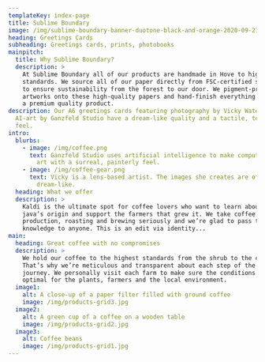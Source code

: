 ```yaml
---
templateKey: index-page
title: Sublime Boundary
image: /img/sublime-boundary-banner-duotone-black-and-orange-2020-09-27-v04.jpg
heading: Greetings Cards
subheading: Greetings cards, prints, photobooks
mainpitch:
  title: Why Sublime Boundary?
  description: >
    At Sublime Boundary all of our products are handmade in Hove to high
    standards. We source all of our paper directly from FSC-certified suppliers
    to ensure sustainability from the forest to our door. We pigment-print our
    artworks onto these high-quality papers and hand-finish everything to ensure
    a premium quality product.
description: Our A6 greetings cards featuring photography by Vicky Waters and
  AI-art by Ganzfeld Studio have a dream-like quality and a tactile, textured
  feel.
intro:
  blurbs:
    - image: /img/coffee.png
      text: Ganzfeld Studio uses artificial intelligence to make computer-generated
        art with a surreal, painterly feel.
    - image: /img/coffee-gear.png
      text: Vicky is a lens-based artist. The images she creates are often quiet and
        dream-like.
  heading: What we offer
  description: >
    Kaldi is the ultimate spot for coffee lovers who want to learn about their
    java’s origin and support the farmers that grew it. We take coffee
    production, roasting and brewing seriously and we’re glad to pass that
    knowledge to anyone. This is an edit via identity...
main:
  heading: Great coffee with no compromises
  description: >
    We hold our coffee to the highest standards from the shrub to the cup.
    That’s why we’re meticulous and transparent about each step of the coffee’s
    journey. We personally visit each farm to make sure the conditions are
    optimal for the plants, farmers and the local environment.
  image1:
    alt: A close-up of a paper filter filled with ground coffee
    image: /img/products-grid3.jpg
  image2:
    alt: A green cup of a coffee on a wooden table
    image: /img/products-grid2.jpg
  image3:
    alt: Coffee beans
    image: /img/products-grid1.jpg
---
```

